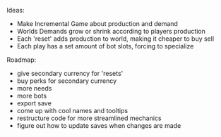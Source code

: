 Ideas:
  * Make Incremental Game about production and demand
  * Worlds Demands grow or shrink according to players production
  * Each 'reset' adds production to world, making it cheaper to buy sell
  * Each play has a set amount of bot slots, forcing to specialize 

Roadmap:
  * give secondary currency for 'resets'
  * buy perks for secondary currency
  * more needs
  * more bots
  * export save
  * come up with cool names and tooltips
  * restructure code for more streamlined mechanics
  * figure out how to update saves when changes are made
